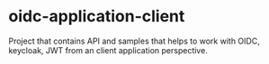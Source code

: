 # oidc-application-client
Project that contains API and samples that helps to work with OIDC, keycloak, JWT from an client application perspective.
